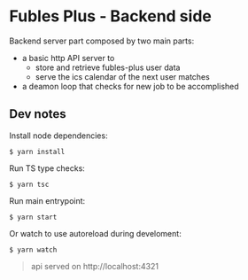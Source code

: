 # Fubles Plus - Backend side

Backend server part composed by two main parts:

- a basic http API server to
  - store and retrieve fubles-plus user data
  - serve the ics calendar of the next user matches
- a deamon loop that checks for new job to be accomplished

## Dev notes

Install node dependencies:
```
$ yarn install
```

Run TS type checks:
```
$ yarn tsc
```

Run main entrypoint:
```
$ yarn start
```

Or watch to use autoreload during develoment:
```
$ yarn watch
```

> api served on http://localhost:4321
